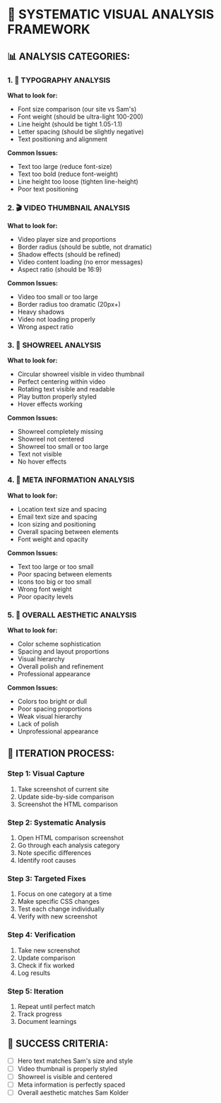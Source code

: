 
# 🎯 SYSTEMATIC VISUAL ANALYSIS FRAMEWORK

## 📊 ANALYSIS CATEGORIES:

### 1. 📝 TYPOGRAPHY ANALYSIS
**What to look for:**
- Font size comparison (our site vs Sam's)
- Font weight (should be ultra-light 100-200)
- Line height (should be tight 1.05-1.1)
- Letter spacing (should be slightly negative)
- Text positioning and alignment

**Common Issues:**
- Text too large (reduce font-size)
- Text too bold (reduce font-weight)
- Line height too loose (tighten line-height)
- Poor text positioning

### 2. 🎬 VIDEO THUMBNAIL ANALYSIS
**What to look for:**
- Video player size and proportions
- Border radius (should be subtle, not dramatic)
- Shadow effects (should be refined)
- Video content loading (no error messages)
- Aspect ratio (should be 16:9)

**Common Issues:**
- Video too small or too large
- Border radius too dramatic (20px+)
- Heavy shadows
- Video not loading properly
- Wrong aspect ratio

### 3. 🎯 SHOWREEL ANALYSIS
**What to look for:**
- Circular showreel visible in video thumbnail
- Perfect centering within video
- Rotating text visible and readable
- Play button properly styled
- Hover effects working

**Common Issues:**
- Showreel completely missing
- Showreel not centered
- Showreel too small or too large
- Text not visible
- No hover effects

### 4. 📍 META INFORMATION ANALYSIS
**What to look for:**
- Location text size and spacing
- Email text size and spacing
- Icon sizing and positioning
- Overall spacing between elements
- Font weight and opacity

**Common Issues:**
- Text too large or too small
- Poor spacing between elements
- Icons too big or too small
- Wrong font weight
- Poor opacity levels

### 5. 🎨 OVERALL AESTHETIC ANALYSIS
**What to look for:**
- Color scheme sophistication
- Spacing and layout proportions
- Visual hierarchy
- Overall polish and refinement
- Professional appearance

**Common Issues:**
- Colors too bright or dull
- Poor spacing proportions
- Weak visual hierarchy
- Lack of polish
- Unprofessional appearance

## 🔄 ITERATION PROCESS:

### Step 1: Visual Capture
1. Take screenshot of current site
2. Update side-by-side comparison
3. Screenshot the HTML comparison

### Step 2: Systematic Analysis
1. Open HTML comparison screenshot
2. Go through each analysis category
3. Note specific differences
4. Identify root causes

### Step 3: Targeted Fixes
1. Focus on one category at a time
2. Make specific CSS changes
3. Test each change individually
4. Verify with new screenshot

### Step 4: Verification
1. Take new screenshot
2. Update comparison
3. Check if fix worked
4. Log results

### Step 5: Iteration
1. Repeat until perfect match
2. Track progress
3. Document learnings

## 🎯 SUCCESS CRITERIA:
- [ ] Hero text matches Sam's size and style
- [ ] Video thumbnail is properly styled
- [ ] Showreel is visible and centered
- [ ] Meta information is perfectly spaced
- [ ] Overall aesthetic matches Sam Kolder
